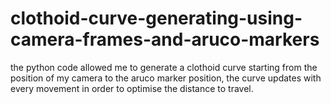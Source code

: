 # clothoid-curve-generating-using-camera-frames-and-aruco-markers
the python code allowed me to generate a clothoid curve starting from the position of my camera to the aruco marker position, the curve updates with every movement in order to optimise the distance to travel.
